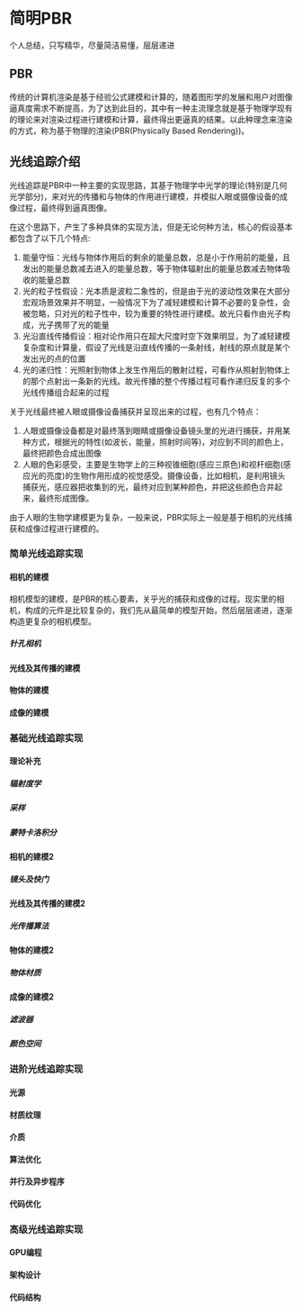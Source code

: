 # 简明PBR

个人总结，只写精华，尽量简洁易懂，层层递进

## PBR

传统的计算机渲染是基于经验公式建模和计算的，随着图形学的发展和用户对图像逼真度需求不断提高，为了达到此目的，其中有一种主流理念就是基于物理学现有的理论来对渲染过程进行建模和计算，最终得出更逼真的结果。以此种理念来渲染的方式，称为基于物理的渲染(PBR(Physically Based Rendering))。

## 光线追踪介绍

光线追踪是PBR中一种主要的实现思路，其基于物理学中光学的理论(特别是几何光学部分)，来对光的传播和与物体的作用进行建模，并模拟人眼或摄像设备的成像过程，最终得到逼真图像。

在这个思路下，产生了多种具体的实现方法，但是无论何种方法，核心的假设基本都包含了以下几个特点:

1. 能量守恒：光线与物体作用后的剩余的能量总数，总是小于作用前的能量，且发出的能量总数减去进入的能量总数，等于物体辐射出的能量总数减去物体吸收的能量总数
2. 光的粒子性假设：光本质是波粒二象性的，但是由于光的波动性效果在大部分宏观场景效果并不明显，一般情况下为了减轻建模和计算不必要的复杂性，会被忽略，只对光的粒子性中，较为重要的特性进行建模。故光只看作由光子构成，光子携带了光的能量
3. 光沿直线传播假设：相对论作用只在超大尺度时空下效果明显，为了减轻建模复杂度和计算量，假设了光线是沿直线传播的一条射线，射线的原点就是某个发出光的点的位置
4. 光的递归性：光照射到物体上发生作用后的散射过程，可看作从照射到物体上的那个点射出一条新的光线。故光传播的整个传播过程可看作递归反复的多个光线传播组合起来的过程

关于光线最终被人眼或摄像设备捕获并呈现出来的过程，也有几个特点：

1. 人眼或摄像设备都是对最终落到眼睛或摄像设备镜头里的光进行捕获，并用某种方式，根据光的特性(如波长，能量，照射时间等)，对应到不同的颜色上，最终把颜色合成出图像
2. 人眼的色彩感受，主要是生物学上的三种视锥细胞(感应三原色)和视杆细胞(感应光的亮度)的生物作用形成的视觉感受。摄像设备，比如相机，是利用镜头捕获光，感应器把收集到的光，最终对应到某种颜色，并把这些颜色合并起来，最终形成图像。

由于人眼的生物学建模更为复杂，一般来说，PBR实际上一般是基于相机的光线捕获和成像过程进行建模的。

### 简单光线追踪实现

#### 相机的建模

相机模型的建模，是PBR的核心要素，关乎光的捕获和成像的过程。现实里的相机，构成的元件是比较复杂的，我们先从最简单的模型开始，然后层层递进，逐渐构造更复杂的相机模型。

##### 针孔相机

#### 光线及其传播的建模

#### 物体的建模

#### 成像的建模

### 基础光线追踪实现

#### 理论补充

##### 辐射度学

##### 采样

##### 蒙特卡洛积分

#### 相机的建模2

##### 镜头及快门

#### 光线及其传播的建模2

##### 光传播算法

#### 物体的建模2

##### 物体材质

#### 成像的建模2

##### 滤波器

##### 颜色空间

### 进阶光线追踪实现

#### 光源

#### 材质纹理

#### 介质

#### 算法优化

#### 并行及异步程序

#### 代码优化

### 高级光线追踪实现

#### GPU编程

#### 架构设计

#### 代码结构
